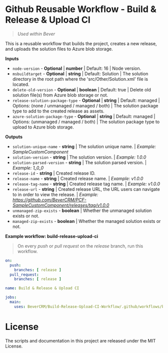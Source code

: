 # Github Reusable Workflow - Build & Release & Upload CI
> *Used within Bever*

This is a reusable workflow that builds the project, creates a new release, and uploads the solution files to Azure blob storage.

**Inputs**
- ```node-version``` - **Optional** | **number** | Default: 16 | Node version.
- ```msbuildtarget``` - **Optional** | **string** | Default: Solution | The solution directory in the root path where the 'src/Other/Solution.xml' file is located.
- ```delete-old-version``` - **Optional** | **boolean** | Default: true | Delete old solution file(s) from Azure blob storage or not.
- ```release-solution-package-type``` - **Optional** | **string** | Default: managed | Options: (none / unmanaged / managed / both) | The solution package type to add to the created release as assets.
- ```azure-solution-package-type``` - **Optional** | **string** | Default: managed | Options: (unmanaged / managed / both) | The solution package type to upload to Azure blob storage.

**Outputs**
- ```solution-unique-name``` - **string** | The solution unique name. | *Example: SampleCustomComponent*
- ```solution-version``` - **string** | The solution version. | *Example: 1.0.0*
- ```solution-parsed-version``` - **string** | The solution parsed version. | *Example: 1_0_0*
- ```release-id``` - **string** | Created release ID.
- ```release-name``` - **string** | Created release name. | *Example: v1.0.0*
- ```release-tag-name``` - **string** | Created release tag name. | *Example: v1.0.0*
- ```release-url``` - **string** | Created release URL, the URL users can navigate to in order to view the release. | *Example: https://github.com/BeverCRM/PCF-SampleCustomComponent/releases/tag/v1.0.0*
- ```unmanaged-zip-exists``` - **boolean** | Whether the unmanaged solution exists or not.
- ```managed-zip-exists``` - **boolean** | Whether the managed solution exists or not.

**Example workflow: build-release-upload-ci**
> On every *push* or *pull request* on the *release* branch, run this workflow.

```yaml
on:
  push:
    branches: [ release ]
  pull_request:
    branches: [ release ]

name: Build & Release & Upload CI

jobs:
  main:
    uses: BeverCRM/Build-Release-Upload-CI-Workflow/.github/workflows/build-release-upload-ci.yml@master
```

# License
The scripts and documentation in this project are released under the MIT License.

